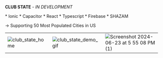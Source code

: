 <strong>CLUB STATE</strong> - <em>IN DEVELOPMENT</em>

<bold>
* Ionic
* Capacitor
* React
* Typescript
* Firebase
* SHAZAM
</bold>

-> Supporting 50 Most Populated Cities in US







<table>
  <tr>
    <td><img src="https://github.com/ConnorCable/club-state/assets/116330722/69dbe1e0-168d-4747-a282-1d33341baef3" alt="club_state_home" "></td>
    <td><img src="https://github.com/ConnorCable/club-state/assets/116330722/a8c1b0e7-9052-4a2b-883d-dcb1bf597d27" alt="club_state_demo_gif"></td>
    <td><img src="https://github.com/ConnorCable/club-state/assets/116330722/0e37db18-6ead-4ff5-8d05-cf167d2057b4" alt="Screenshot 2024-06-23 at 5 55 08 PM (1)"></td>
  </tr>
</table>



